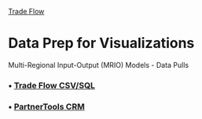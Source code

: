 [Trade Flow](/profile/trade/)
# Data Prep for Visualizations

Multi-Regional Input-Output (MRIO) Models - Data Pulls

### &bullet; <a href="../trade/">Trade Flow CSV/SQL</a><br>
### &bullet; <a href="../crm/">PartnerTools CRM</a><br>

<!--
### &bullet; <a href="../impacts/json/">JSON from Exiobase</a><br>
### &bullet; <a href="../impacts/useeio/parquet/">DuckDB Parquet from US State USEEIO .json files</a><br>
### &bullet; <a href="../trade/">DuckDB Parquet from Exiobase (CoLab)</a><br>
### &bullet; <a href="../prep/sql/supabase/">Supabase from Exiobase</a><br>
### &bullet; <a href="../prep/sql/duckdb/">DuckDB Parquet from Exiobase .csv files</a><br>
-->